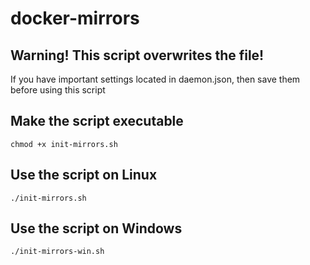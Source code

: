 # docker-mirrors

## Warning! This script overwrites the file!

If you have important settings located in daemon.json, then save them before using this script

## Make the script executable

```
chmod +x init-mirrors.sh
```

## Use the script on Linux

```
./init-mirrors.sh
```

## Use the script on Windows

```
./init-mirrors-win.sh
```
